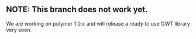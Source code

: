 ## NOTE: This branch does not work yet.

We are working on polymer 1.0.x and will release a ready to use
GWT library very soon.


